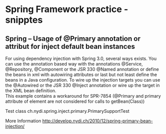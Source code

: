 # Spring Framework practice - snipptes

## Spring – Usage of @Primary annotation or attribut for inject default bean instances
For using dependency injection with Spring 3.0, several ways exists. You can use the annotation based way with the annotations @Service, @Repository, @Component or the JSR 330 @Named annotation or define the beans in xml with autowiring attributes or last but not least define the beans in a Java configuration. To wire up the injection targets you can use the @Autowired or the JSR 330 @Inject annotation or wire up the target in the XML bean definition.  
This example contains a workaround for SPR-7854 (@Primary and primary attribute of <bean> element are not considered for calls to getBean(Class))

Test class
ch.nydi.spring.inject.primary.PrimarySupportTest

More Information
http://develop.nydi.ch/2010/12/spring-primary-bean-injection/
